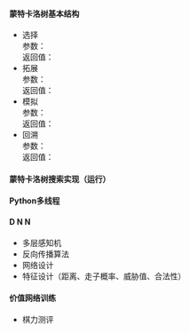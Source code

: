 #### 蒙特卡洛树基本结构

+ 选择<br>参数：<br>返回值：
+ 拓展<br>参数：<br>返回值：
+ 模拟<br>参数：<br>返回值：
+ 回溯<br>参数：<br>返回值：

#### 蒙特卡洛树搜索实现（运行）

#### Python多线程

#### D N N

+ 多层感知机
+ 反向传播算法
+ 网络设计
+ 特征设计（距离、走子概率、威胁值、合法性）

#### 价值网络训练

+ 棋力测评